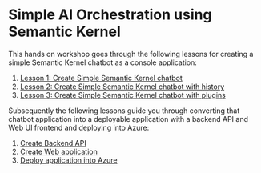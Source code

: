 # Simple AI Orchestration using Semantic Kernel

This hands on workshop goes through the following lessons for creating a simple Semantic Kernel 
chatbot as a console application:

1. [Lesson 1: Create Simple Semantic Kernel chatbot](lesson1.md)
1. [Lesson 2: Create Simple Semantic Kernel chatbot with history](lesson2.md)
1. [Lesson 3: Create Simple Semantic Kernel chatbot with plugins](lesson3.md)

Subsequently the following lessons guide you through converting that chatbot application
into a deployable application with a backend API and Web UI frontend and deploying into Azure:

1. [Create Backend API](create-deployable-app/backend-api.md)
1. [Create Web application](create-deployable-app/web-app.md)
1. [Deploy application into Azure](create-deployable-app/azd-infra.md)
